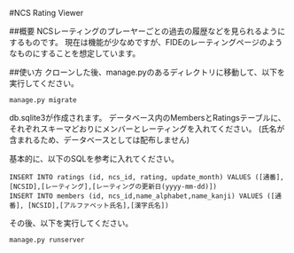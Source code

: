 #NCS Rating Viewer

##概要
NCSレーティングのプレーヤーごとの過去の履歴などを見られるようにするものです。
現在は機能が少なめですが、FIDEのレーティングページのようなものにすることを想定しています。

##使い方
クローンした後、manage.pyのあるディレクトリに移動して、以下を実行してください。

    manage.py migrate

db.sqlite3が作成されます。
データベース内のMembersとRatingsテーブルに、それぞれスキーマどおりにメンバーとレーティングを入れてください。
(氏名が含まれるため、データベースとしては配布しません)

基本的に、以下のSQLを参考に入れてください。


    INSERT INTO ratings (id, ncs_id, rating, update_month) VALUES ([通番], [NCSID],[レーティング],[レーティングの更新日(yyyy-mm-dd)])
    INSERT INTO members (id, ncs_id,name_alphabet,name_kanji) VALUES ([通番], [NCSID],[アルファベット氏名],[漢字氏名])


その後、以下を実行してください。

    manage.py runserver